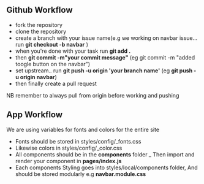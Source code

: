 ## Github Workflow

- fork the repository
- clone the repository
- create a branch with your issue name(e.g we working on navbar issue... run **git checkout -b navbar** )
- when you're done with your task run **git add .**
- then **git commit -m"your commit message"** (eg git commit -m "added toogle button on the navbar")
- set upstream.. run **git push -u origin 'your branch name'** (eg **git push -u origin navbar**)
- then finally create a pull request

NB remember to always pull from origin before working and pushing

## App Workflow
We are using variables for fonts and colors for the entire site
- Fonts should be stored in styles/config/_fonts.css
- Likewise colors in styles/config/_color.css
- All components should be in the **components** folder
_ Then import and render your component in **pages/index.js**
- Each components Styling goes into styles/local/components folder, And should be stored modularly e.g **navbar.module.css**